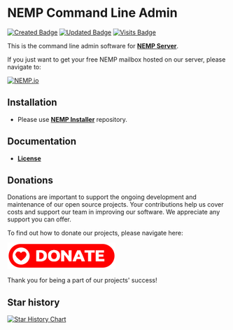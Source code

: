 # NEMP Command Line Admin

[![Created Badge](https://badges.pufler.dev/created/libersoft-org/nemp-admin-cli)](https://badges.pufler.dev) [![Updated Badge](https://badges.pufler.dev/updated/libersoft-org/nemp-admin-cli)](https://badges.pufler.dev) [![Visits Badge](https://badges.pufler.dev/visits/libersoft-org/nemp-admin-cli)](https://badges.pufler.dev)

This is the command line admin software for [**NEMP Server**](https://github.com/libersoft-org/nemp-server/).

If you just want to get your free NEMP mailbox hosted on our server, please navigate to:

[![NEMP.io](https://raw.githubusercontent.com/libersoft-org/nemp-documentation/main/logo.png)](https://nemp.io)

## Installation

- Please use [**NEMP Installer**](https://github.com/libersoft-org/nemp-install/) repository.

## Documentation

- [**License**](./LICENSE)

## Donations

Donations are important to support the ongoing development and maintenance of our open source projects. Your contributions help us cover costs and support our team in improving our software. We appreciate any support you can offer.

To find out how to donate our projects, please navigate here:

[![Donate](https://raw.githubusercontent.com/libersoft-org/documents/main/donate.png)](https://libersoft.org/donations)

Thank you for being a part of our projects' success!

## Star history

[![Star History Chart](https://api.star-history.com/svg?repos=libersoft-org/nemp-admin-cli&type=Date)](https://star-history.com/#libersoft-org/nemp-admin-cli&Date)

